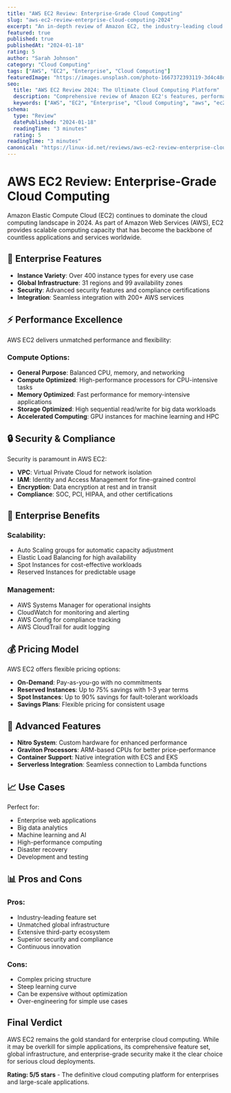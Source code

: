 ```yaml
---
title: "AWS EC2 Review: Enterprise-Grade Cloud Computing"
slug: "aws-ec2-review-enterprise-cloud-computing-2024"
excerpt: "An in-depth review of Amazon EC2, the industry-leading cloud computing platform that powers millions of applications worldwide."
featured: true
published: true
publishedAt: "2024-01-18"
rating: 5
author: "Sarah Johnson"
category: "Cloud Computing"
tags: ["AWS", "EC2", "Enterprise", "Cloud Computing"]
featuredImage: "https://images.unsplash.com/photo-1667372393119-3d4c48d07fc9?w=800&h=400&fit=crop&crop=center"
seo:
  title: "AWS EC2 Review 2024: The Ultimate Cloud Computing Platform"
  description: "Comprehensive review of Amazon EC2's features, performance, pricing, and why it's the leader in enterprise cloud computing."
  keywords: ["AWS", "EC2", "Enterprise", "Cloud Computing", "aws", "ec2", "review", "enterprise", "grade", "cloud"]
schema:
  type: "Review"
  datePublished: "2024-01-18"
  readingTime: "3 minutes"
  rating: 5
readingTime: "3 minutes"
canonical: "https://linux-id.net/reviews/aws-ec2-review-enterprise-cloud-computing-2024"
---
```



# AWS EC2 Review: Enterprise-Grade Cloud Computing

Amazon Elastic Compute Cloud (EC2) continues to dominate the cloud computing landscape in 2024. As part of Amazon Web Services (AWS), EC2 provides scalable computing capacity that has become the backbone of countless applications and services worldwide.

## 🏢 **Enterprise Features**

- **Instance Variety**: Over 400 instance types for every use case
- **Global Infrastructure**: 31 regions and 99 availability zones
- **Security**: Advanced security features and compliance certifications
- **Integration**: Seamless integration with 200+ AWS services

## ⚡ **Performance Excellence**

AWS EC2 delivers unmatched performance and flexibility:

### Compute Options:
- **General Purpose**: Balanced CPU, memory, and networking
- **Compute Optimized**: High-performance processors for CPU-intensive tasks
- **Memory Optimized**: Fast performance for memory-intensive applications
- **Storage Optimized**: High sequential read/write for big data workloads
- **Accelerated Computing**: GPU instances for machine learning and HPC

## 🔒 **Security & Compliance**

Security is paramount in AWS EC2:

- **VPC**: Virtual Private Cloud for network isolation
- **IAM**: Identity and Access Management for fine-grained control
- **Encryption**: Data encryption at rest and in transit
- **Compliance**: SOC, PCI, HIPAA, and other certifications

## 💼 **Enterprise Benefits**

### Scalability:
- Auto Scaling groups for automatic capacity adjustment
- Elastic Load Balancing for high availability
- Spot Instances for cost-effective workloads
- Reserved Instances for predictable usage

### Management:
- AWS Systems Manager for operational insights
- CloudWatch for monitoring and alerting
- AWS Config for compliance tracking
- AWS CloudTrail for audit logging

## 💰 **Pricing Model**

AWS EC2 offers flexible pricing options:

- **On-Demand**: Pay-as-you-go with no commitments
- **Reserved Instances**: Up to 75% savings with 1-3 year terms
- **Spot Instances**: Up to 90% savings for fault-tolerant workloads
- **Savings Plans**: Flexible pricing for consistent usage

## 🌟 **Advanced Features**

- **Nitro System**: Custom hardware for enhanced performance
- **Graviton Processors**: ARM-based CPUs for better price-performance
- **Container Support**: Native integration with ECS and EKS
- **Serverless Integration**: Seamless connection to Lambda functions

## 📈 **Use Cases**

Perfect for:
- Enterprise web applications
- Big data analytics
- Machine learning and AI
- High-performance computing
- Disaster recovery
- Development and testing

## 📊 **Pros and Cons**

### Pros:
- Industry-leading feature set
- Unmatched global infrastructure
- Extensive third-party ecosystem
- Superior security and compliance
- Continuous innovation

### Cons:
- Complex pricing structure
- Steep learning curve
- Can be expensive without optimization
- Over-engineering for simple use cases

## Final Verdict

AWS EC2 remains the gold standard for enterprise cloud computing. While it may be overkill for simple applications, its comprehensive feature set, global infrastructure, and enterprise-grade security make it the clear choice for serious cloud deployments.

**Rating: 5/5 stars** - The definitive cloud computing platform for enterprises and large-scale applications. 